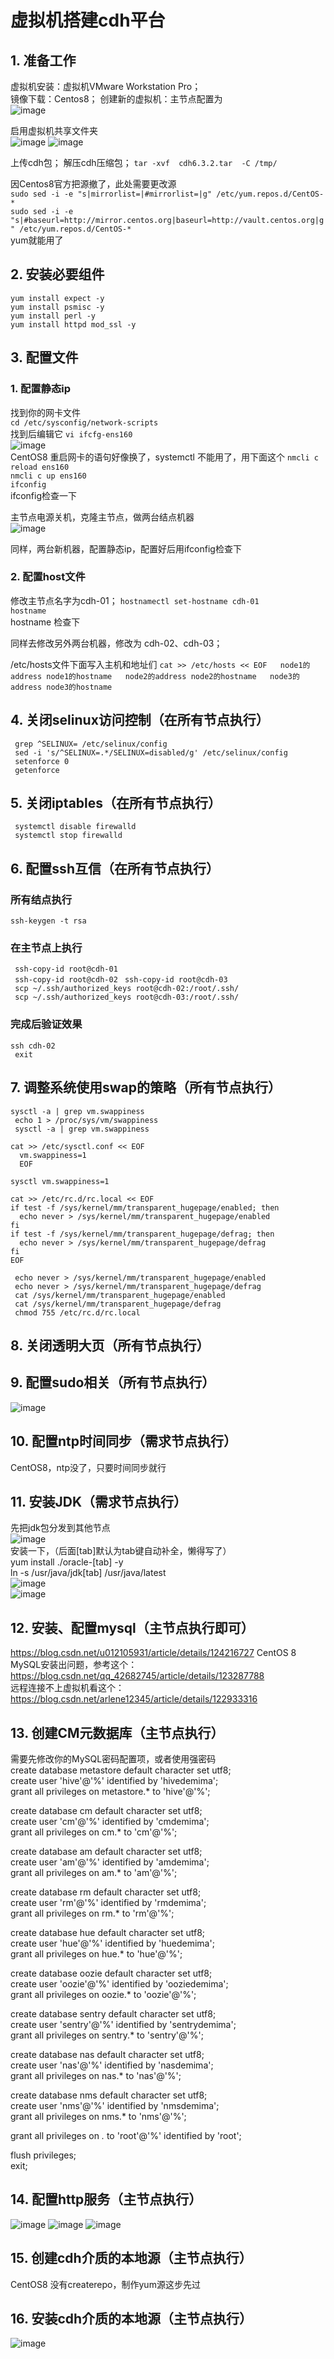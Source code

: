 # 虚拟机搭建cdh平台

## 1. 准备工作  
虚拟机安装：虚拟机VMware Workstation Pro；  
镜像下载：Centos8； 
创建新的虚拟机：主节点配置为  
![image](https://user-images.githubusercontent.com/90238615/195975096-2d96d376-7a93-4fa9-8425-a5da118bb29b.png) 

启用虚拟机共享文件夹  
![image](https://user-images.githubusercontent.com/90238615/195975163-65228821-f5d3-48c5-8903-d17a91103b45.png) 
![image](https://user-images.githubusercontent.com/90238615/195975174-385204a4-b7ed-411e-9335-d6448fcd5423.png)

上传cdh包； 
解压cdh压缩包； 
` tar -xvf  cdh6.3.2.tar  -C /tmp/ `

因Centos8官方把源撤了，此处需要更改源  
` sudo sed -i -e "s|mirrorlist=|#mirrorlist=|g" /etc/yum.repos.d/CentOS-* `  
` sudo sed -i -e "s|#baseurl=http://mirror.centos.org|baseurl=http://vault.centos.org|g" /etc/yum.repos.d/CentOS-* `  
yum就能用了  

## 2. 安装必要组件  
` yum install expect -y `  
` yum install psmisc -y `  
` yum install perl -y `  
` yum install httpd mod_ssl -y `  

## 3. 配置文件  
### 1. 配置静态ip  
找到你的网卡文件  
` cd /etc/sysconfig/network-scripts `  
找到后编辑它
` vi ifcfg-ens160 `  
![image](https://user-images.githubusercontent.com/90238615/195975747-c2cc358f-be43-49c5-b79e-d3a769b4aae8.png)  
CentOS8 重启网卡的语句好像换了，systemctl 不能用了，用下面这个
` nmcli c reload ens160 `  
` nmcli c up ens160 `  
` ifconfig `  
ifconfig检查一下  

主节点电源关机，克隆主节点，做两台结点机器  
![image](https://user-images.githubusercontent.com/90238615/195975866-0ec11495-606b-43e5-b9f3-f2a7d9b7d987.png)

同样，两台新机器，配置静态ip，配置好后用ifconfig检查下

### 2. 配置host文件
修改主节点名字为cdh-01；
` hostnamectl set-hostname cdh-01 `  
` hostname `  
hostname 检查下  

同样去修改另外两台机器，修改为 cdh-02、cdh-03；

/etc/hosts文件下面写入主机和地址们
`cat >> /etc/hosts << EOF  
node1的address node1的hostname  
node2的address node2的hostname  
node3的address node3的hostname  
`

## 4. 关闭selinux访问控制（在所有节点执行）
` grep ^SELINUX= /etc/selinux/config`  
` sed -i 's/^SELINUX=.*/SELINUX=disabled/g' /etc/selinux/config`  
` setenforce 0`  
` getenforce`  

## 5. 关闭iptables（在所有节点执行）
` systemctl disable firewalld`  
` systemctl stop firewalld`  

## 6. 配置ssh互信（在所有节点执行）
### 所有结点执行
` ssh-keygen -t rsa `  
### 在主节点上执行
` ssh-copy-id root@cdh-01`  
` ssh-copy-id root@cdh-02`
` ssh-copy-id root@cdh-03`  
` scp ~/.ssh/authorized_keys root@cdh-02:/root/.ssh/`  
` scp ~/.ssh/authorized_keys root@cdh-03:/root/.ssh/`
### 完成后验证效果
`ssh cdh-02`  
` exit`

## 7. 调整系统使用swap的策略（所有节点执行）
` sysctl -a | grep vm.swappiness `  
` echo 1 > /proc/sys/vm/swappiness`  
` sysctl -a | grep vm.swappiness`  
```shell
cat >> /etc/sysctl.conf << EOF  
  vm.swappiness=1  
  EOF
```  
` sysctl vm.swappiness=1 `  
``` shell 
cat >> /etc/rc.d/rc.local << EOF
if test -f /sys/kernel/mm/transparent_hugepage/enabled; then
  echo never > /sys/kernel/mm/transparent_hugepage/enabled
fi
if test -f /sys/kernel/mm/transparent_hugepage/defrag; then
  echo never > /sys/kernel/mm/transparent_hugepage/defrag
fi
EOF
```
` echo never > /sys/kernel/mm/transparent_hugepage/enabled`  
` echo never > /sys/kernel/mm/transparent_hugepage/defrag`  
` cat /sys/kernel/mm/transparent_hugepage/enabled`  
` cat /sys/kernel/mm/transparent_hugepage/defrag`  
` chmod 755 /etc/rc.d/rc.local`  
## 8. 关闭透明大页（所有节点执行）
## 9. 配置sudo相关（所有节点执行）
![image](https://user-images.githubusercontent.com/90238615/201812316-9a51f19e-49be-4c34-9809-78d32743e685.png)
## 10. 配置ntp时间同步（需求节点执行）
CentOS8，ntp没了，只要时间同步就行
## 11. 安装JDK（需求节点执行）
先把jdk包分发到其他节点  
![image](https://user-images.githubusercontent.com/90238615/201813078-e441453c-8380-42b6-9a02-be60c6b1af5e.png)  
安装一下，（后面[tab]默认为tab键自动补全，懒得写了）  
yum install ./oracle-[tab] -y  
ln -s /usr/java/jdk[tab] /usr/java/latest  
![image](https://user-images.githubusercontent.com/90238615/201814395-3105edb1-d910-40ec-8526-213fca6e4e55.png)  
![image](https://user-images.githubusercontent.com/90238615/201815970-59e47690-73ca-49c9-84bb-40bf0ef81b64.png)  
## 12. 安装、配置mysql（主节点执行即可）
https://blog.csdn.net/u012105931/article/details/124216727
CentOS 8 MySQL安装出问题，参考这个：https://blog.csdn.net/qq_42682745/article/details/123287788  
远程连接不上虚拟机看这个：https://blog.csdn.net/arlene12345/article/details/122933316  

## 13. 创建CM元数据库（主节点执行）
需要先修改你的MySQL密码配置项，或者使用强密码  
create database metastore default character set utf8;  
create user 'hive'@'%' identified by 'hivedemima';  
grant all privileges on metastore.* to 'hive'@'%';  

create database cm default character set utf8;  
create user 'cm'@'%' identified by 'cmdemima';  
grant all privileges on cm.* to 'cm'@'%';  

create database am default character set utf8;  
create user 'am'@'%' identified by 'amdemima';  
grant all privileges on am.* to 'am'@'%';  

create database rm default character set utf8;  
create user 'rm'@'%' identified by 'rmdemima';  
grant all privileges on rm.* to 'rm'@'%';  

create database hue default character set utf8;  
create user 'hue'@'%' identified by 'huedemima';  
grant all privileges on hue.* to 'hue'@'%';  

create database oozie default character set utf8;  
create user 'oozie'@'%' identified by 'ooziedemima';  
grant all privileges on oozie.* to 'oozie'@'%';  

create database sentry default character set utf8;  
create user 'sentry'@'%' identified by 'sentrydemima';  
grant all privileges on sentry.* to 'sentry'@'%';  

create database nas default character set utf8;  
create user 'nas'@'%' identified by 'nasdemima';  
grant all privileges on nas.* to 'nas'@'%';  

create database nms default character set utf8;   
create user 'nms'@'%' identified by 'nmsdemima';  
grant all privileges on nms.* to 'nms'@'%';  

grant all privileges on *.* to 'root'@'%' identified by 'root';  

flush privileges;  
exit;  

## 14. 配置http服务（主节点执行）
![image](https://user-images.githubusercontent.com/90238615/201835962-67e9e8e4-c20c-4d67-9221-c1752c27d1d1.png)
![image](https://user-images.githubusercontent.com/90238615/201835927-ae8ff627-c280-4384-8bbb-7730edaae1b3.png)
![image](https://user-images.githubusercontent.com/90238615/201835949-23370d80-6a92-4d2f-bfc7-149ca9cca3d2.png)

## 15. 创建cdh介质的本地源（主节点执行）
CentOS8 没有createrepo，制作yum源这步先过
## 16. 安装cdh介质的本地源（主节点执行）
![image](https://user-images.githubusercontent.com/90238615/201837661-bcbe676f-9b4e-47db-a43f-c477bf44326d.png)
